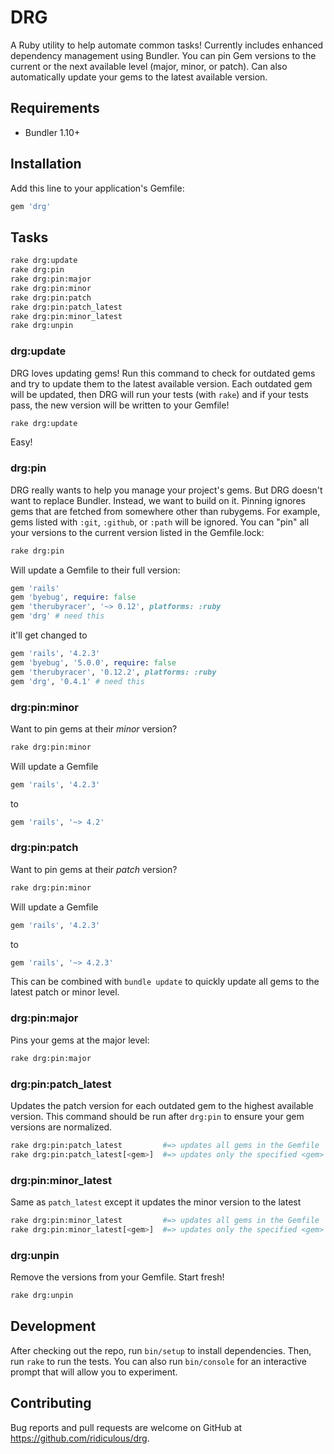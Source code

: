 # DRG

A Ruby utility to help automate common tasks! Currently includes enhanced dependency management using Bundler. You
can pin Gem versions to the current or the next available level (major, minor, or patch). Can also automatically
update your gems to the latest available version.

## Requirements

* Bundler 1.10+

## Installation

Add this line to your application's Gemfile:

```ruby
gem 'drg'
```

## Tasks

```bash
rake drg:update
rake drg:pin
rake drg:pin:major
rake drg:pin:minor
rake drg:pin:patch
rake drg:pin:patch_latest
rake drg:pin:minor_latest
rake drg:unpin
```

### drg:update

DRG loves updating gems! Run this command to check for outdated gems and try to update them to the latest available version.
Each outdated gem will be updated, then DRG will run your tests (with `rake`) and if your tests pass, the new version will be written to your Gemfile!

```bash
rake drg:update
```

Easy!

### drg:pin

DRG really wants to help you manage your project's gems. But DRG doesn't want to replace Bundler. Instead, we want to build on
it. Pinning ignores gems that are fetched from somewhere other than rubygems. For example, gems listed with `:git`, `:github`,
or `:path` will be ignored. You can "pin" all your versions to the current version listed in the Gemfile.lock:

```bash
rake drg:pin
```

Will update a Gemfile to their full version:

```ruby
gem 'rails'
gem 'byebug', require: false
gem 'therubyracer', '~> 0.12', platforms: :ruby
gem 'drg' # need this
```

it'll get changed to

```ruby
gem 'rails', '4.2.3'
gem 'byebug', '5.0.0', require: false
gem 'therubyracer', '0.12.2', platforms: :ruby
gem 'drg', '0.4.1' # need this
```

### drg:pin:minor

Want to pin gems at their _minor_ version?

```bash
rake drg:pin:minor
```

Will update a Gemfile

```ruby
gem 'rails', '4.2.3'
```

to 

```ruby
gem 'rails', '~> 4.2'
```

### drg:pin:patch

Want to pin gems at their _patch_ version?

```bash
rake drg:pin:minor
```

Will update a Gemfile

```ruby
gem 'rails', '4.2.3'
```

to 

```ruby
gem 'rails', '~> 4.2.3'
```

This can be combined with `bundle update` to quickly update all gems to the latest patch or minor level.

### drg:pin:major

Pins your gems at the major level:

 ```bash
 rake drg:pin:major
 ```

### drg:pin:patch_latest

Updates the patch version for each outdated gem to the highest available version. This command should be run after `drg:pin` to ensure your gem versions are normalized.

 ```bash
 rake drg:pin:patch_latest         #=> updates all gems in the Gemfile
 rake drg:pin:patch_latest[<gem>]  #=> updates only the specified <gem>
 ```

### drg:pin:minor_latest

Same as `patch_latest` except it updates the minor version to the latest

 ```bash
 rake drg:pin:minor_latest         #=> updates all gems in the Gemfile
 rake drg:pin:minor_latest[<gem>]  #=> updates only the specified <gem>
 ```

### drg:unpin

Remove the versions from your Gemfile. Start fresh!

```bash
rake drg:unpin
```

## Development

After checking out the repo, run `bin/setup` to install dependencies. Then, run `rake` to run the tests. 
You can also run `bin/console` for an interactive prompt that will allow you to experiment.

## Contributing

Bug reports and pull requests are welcome on GitHub at https://github.com/ridiculous/drg.
